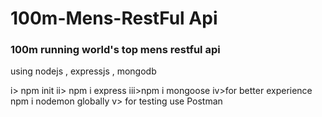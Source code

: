 # 100m-Mens-RestFul Api
### 100m running world's top mens restful api 
using nodejs , expressjs , mongodb 

i> npm init
ii> npm i express
iii>npm i mongoose
iv>for better experience npm i nodemon globally
v> for testing use Postman
